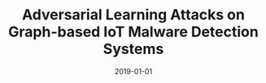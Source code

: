 ---
title: "Adversarial Learning Attacks on Graph-based IoT Malware Detection Systems"
collection: publications
permalink: /publication/2019-01-01-Adversarial-Learning-Attacks-on-Graph-based-IoT-Malware-Detection-Systems
date: 2019-01-01
venue: 'In the proceedings of 39th IEEE International Conference on Distributed Computing Systems, ICDCS 2019, Dallas, TX, USA, July 7-10, 2019'
paperurl: 'https://doi.org/10.1109/ICDCS.2019.00130'
citation: ' Ahmed Abusnaina,  Aminollah Khormali,  Hisham Alasmary,  Jeman Park,  Afsah Anwar,  David Mohaisen, &quot;Adversarial Learning Attacks on Graph-based IoT Malware Detection Systems.&quot; In the proceedings of 39th IEEE International Conference on Distributed Computing Systems, ICDCS 2019, Dallas, TX, USA, July 7-10, 2019, 2019.'
---